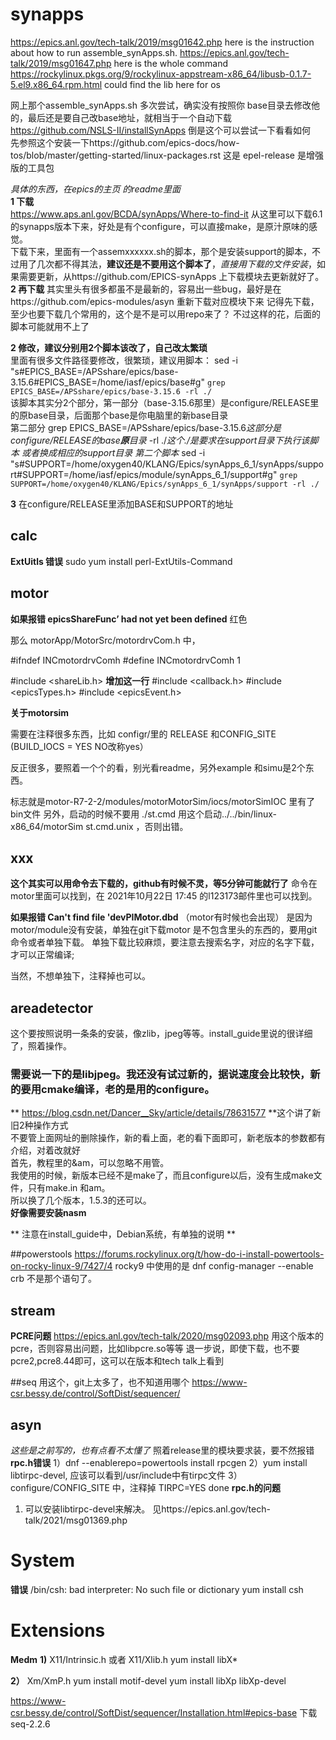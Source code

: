 # synapps
https://epics.anl.gov/tech-talk/2019/msg01642.php  here is the instruction about how to run assemble_synApps.sh.
https://epics.anl.gov/tech-talk/2019/msg01647.php   here is the whole command
https://rockylinux.pkgs.org/9/rockylinux-appstream-x86_64/libusb-0.1.7-5.el9.x86_64.rpm.html  could find the lib here for os


网上那个assemble_synApps.sh 多次尝试，确实没有按照你 base目录去修改他的，最后还是要自己改base地址，就相当于一个自动下载  
https://github.com/NSLS-II/installSynApps    倒是这个可以尝试一下看看如何  
先参照这个安装一下https://github.com/epics-docs/how-tos/blob/master/getting-started/linux-packages.rst
这是 epel-release 是增强版的工具包

*具体的东西，在epics的主页 的readme里面*  
**1 下载**  
https://www.aps.anl.gov/BCDA/synApps/Where-to-find-it
从这里可以下载6.1的synapps版本下来，好处是有个configure，可以直接make，是原汁原味的感觉。  
下载下来，里面有一个assemxxxxxx.sh的脚本，那个是安装support的脚本，不过用了几次都不得其法，**建议还是不要用这个脚本了**，*直接用下载的文件安装*，如果需要更新，从https://github.com/EPICS-synApps 上下载模块去更新就好了。  
**2 再下载**
其实里头有很多都虽不是最新的，容易出一些bug，最好是在https://github.com/epics-modules/asyn 重新下载对应模块下来
记得先下载，至少也要下载几个常用的，这个是不是可以用repo来了？
不过这样的花，后面的脚本可能就用不上了

**2 修改，建议分别用2个脚本该改了，自己改太繁琐**  
里面有很多文件路径要修改，很繁琐，建议用脚本：
sed -i "s#EPICS_BASE=/APSshare/epics/base-3.15.6#EPICS_BASE=/home/iasf/epics/base#g" `grep EPICS_BASE=/APSshare/epics/base-3.15.6 -rl ./`  
该脚本其实分2个部分，第一部分（base-3.15.6那里）是configure/RELEASE里的原base目录，后面那个base是你电脑里的新base目录  
第二部分 grep EPICS_BASE=/APSshare/epics/base-3.15.6*这部分是configure/RELEASE的base**原**目录* -rl ./*这个./是要求在support目录下执行该脚本  或者换成相应的support目录*
*第二个脚本* 
sed -i "s#SUPPORT=/home/oxygen40/KLANG/Epics/synApps_6_1/synApps/support#SUPPORT=/home/iasf/epics/module/synApps_6_1/support#g" `grep SUPPORT=/home/oxygen40/KLANG/Epics/synApps_6_1/synApps/support -rl ./`

**3** 
在configure/RELEASE里添加BASE和SUPPORT的地址



## calc

**ExtUitls 错误**
sudo yum install perl-ExtUtils-Command

## motor  
**如果报错 epicsShareFunc’ had not yet been defined**  红色

那么 motorApp/MotorSrc/motordrvCom.h  中，

#ifndef	INCmotordrvComh
#define	INCmotordrvComh 1

#include <shareLib.h>  **增加这一行**
#include <callback.h>
#include <epicsTypes.h>
#include <epicsEvent.h>


**关于motorsim**

需要在注释很多东西，比如 configr/里的 RELEASE 和CONFIG_SITE (BUILD_IOCS = YES   NO改称yes）

反正很多，要照着一个个的看，别光看readme，另外example 和simu是2个东西。

标志就是motor-R7-2-2/modules/motorMotorSim/iocs/motorSimIOC  里有了bin文件
另外，启动的时候不要用 ./st.cmd
用这个启动../../bin/linux-x86_64/motorSim st.cmd.unix ，否则出错。

## xxx
**这个其实可以用命令去下载的，github有时候不灵，等5分钟可能就行了**
命令在motor里面可以找到，在 2021年10月22日 17:45  的l123173邮件里也可以找到。


**如果报错 Can't find file 'devPIMotor.dbd**
（motor有时候也会出现）
是因为motor/module没有安装，单独在git下载motor 是不包含里头的东西的，要用git命令或者单独下载。
单独下载比较麻烦，要注意去搜索名字，对应的名字下载，才可以正常编译;

当然，不想单独下，注释掉也可以。

## areadetector
这个要按照说明一条条的安装，像zlib，jpeg等等。install_guide里说的很详细了，照着操作。
### 需要说一下的是libjpeg。我还没有试过新的，据说速度会比较快，新的要用cmake编译，老的是用的configure。  
** https://blog.csdn.net/Dancer__Sky/article/details/78631577 **这个讲了新旧2种操作方式  
不要管上面网址的删除操作，新的看上面，老的看下面即可，新老版本的参数都有介绍，对着改就好  
首先，教程里的&am，可以忽略不用管。  
我使用的时候，新版本已经不是make了，而且configure以后，没有生成make文件，只有make.in 和am。  
所以换了几个版本，1.5.3的还可以。  
**好像需要安装nasm**  

** 注意在install_guide中，Debian系统，有单独的说明 **  



##powerstools
https://forums.rockylinux.org/t/how-do-i-install-powertools-on-rocky-linux-9/7427/4
rocky9 中使用的是 dnf config-manager --enable crb 不是那个语句了。

## stream  
**PCRE问题**
https://epics.anl.gov/tech-talk/2020/msg02093.php  用这个版本的pcre，否则容易出问题，比如libpcre.so等等
退一步说，即使下载，也不要pcre2,pcre8.44即可，这可以在版本和tech talk上看到

##seq
用这个，git上太多了，也不知道用哪个
https://www-csr.bessy.de/control/SoftDist/sequencer/

## asyn
*这些是之前写的，也有点看不太懂了*
照着release里的模块要求装，要不然报错  
**rpc.h错误**
1）dnf --enablerepo=powertools install rpcgen
2）yum install libtirpc-devel, 应该可以看到/usr/include中有tirpc文件
3）configure/CONFIG_SITE 中，注释掉 TIRPC=YES
done
**rpc.h的问题**
1) 可以安装libtirpc-devel来解决。  见https://epics.anl.gov/tech-talk/2021/msg01369.php

# System
**错误**
/bin/csh: bad interpreter: No such file or dictionary
yum install csh

# Extensions

**Medm**
**1)**
X11/Intrinsic.h 或者  X11/Xlib.h
yum install libX*

**2）**
Xm/XmP.h
yum install motif-devel
yum install libXp libXp-devel


https://www-csr.bessy.de/control/SoftDist/sequencer/Installation.html#epics-base
下载seq-2.2.6
